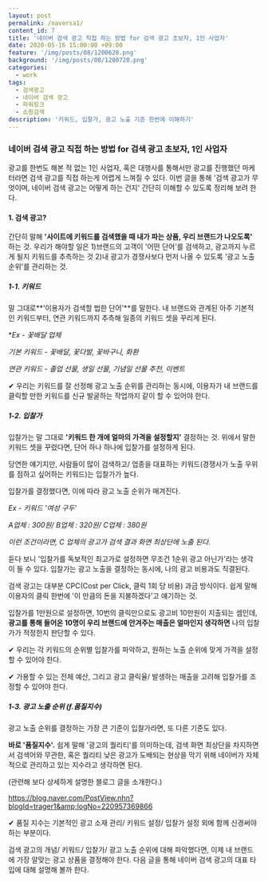 ```yaml
---
layout: post
permalink: /naversa1/
content_id: 7
title: '네이버 검색 광고 직접 하는 방법 for 검색 광고 초보자, 1인 사업자'
date: 2020-05-16 15:00:00 +09:00
feature: '/img/posts/08/1200628.png'
background: '/img/posts/08/1280720.png'
categories:
  - work
tags:
  - 검색광고
  - 네이버 검색 광고
  - 파워링크
  - 쇼핑검색
description: '키워드, 입찰가, 광고 노출 기준 한번에 이해하기'
---
```


### 네이버 검색 광고 직접 하는 방법 for 검색 광고 초보자, 1인 사업자

광고를 한번도 해본 적 없는 1인 사업자, 혹은 대행사를 통해서만 광고를 진행했던 마케터라면 검색 광고를 직접 하는게 어렵게 느껴질 수 있다. 이번 글을 통해 '검색 광고가 무엇이며, 네이버 검색 광고는 어떻게 하는 건지' 간단히 이해할 수 있도록 정리해 보려 한다.

#### 1. 검색 광고?

간단히 말해 **'사이트에 키워드를 검색했을 때 내가 파는 상품, 우리 브랜드가 나오도록'** 하는 것.
우리가 해야할 일은 1)브랜드의 고객이 '어떤 단어'를 검색하고, 광고까지 누르게 될지 키워드를 추측하는 것 2)내 광고가 경쟁사보다 먼저 나올 수 있도록 '광고 노출 순위'를 관리하는 것.

##### 1-1. 키워드

말 그대로**'이용자가 검색할 법한 단어'**를 말한다.
내 브랜드와 관계된 아주 기본적인 키워드부터, 연관 키워드까지 추측해 일종의 키워드 셋을 꾸리게 된다.

**Ex - 꽃배달 업체*

*기본 키워드 - 꽃배달, 꽃다발, 꽃바구니, 화환*

*연관 키워드 - 졸업 선물, 생일 선물, 기념일 선물 추천, 이벤트*

✔ 우리는 키워드를 잘 선정해 광고 노출 순위를 관리하는 동시에, 이용자가 내 브랜드를 클릭할 만한 키워드를 신규 발굴하는 작업까지 같이 할 수 있어야 한다.

##### 1-2. 입찰가

입찰가는 말 그대로 **'키워드 한 개에 얼마의 가격을 설정할지'** 결정하는 것. 위에서 말한 키워드 셋을 꾸렸다면, 단어 하나 하나에 입찰가를 설정하게 된다.

당연한 얘기지만, 사람들이 많이 검색하고/ 업종을 대표하는 키워드(경쟁사가 노출 우위를 점하고 싶어하는 키워드)는 입찰가가 높다.

입찰가를 결정했다면, 이에 따라 광고 노출 순위가 매겨진다.

*Ex - 키워드 '여성 구두'*

*A업체 : 300원/  B업체 : 320원/ C업체 : 380원*

*이런 조건이라면, C 업체의 광고가 검색 결과 화면 최상단에 노출 된다.*

듣다 보니 '입찰가를 독보적인 최고가로 설정하면 무조건 1순위 광고 아닌가'라는 생각이 들 수 있다. 입찰가는 광고 노출을 결정하는 동시에, 나의 광고 비용과도 직결된다.

검색 광고는 대부분 CPC(Cost per Click, 클릭 1회 당 비용) 과금 방식이다. 쉽게 말해 이용자의 클릭 한번에 '이 만큼의 돈을 지불하겠다'고 얘기하는 것.

입찰가를 1만원으로 설정하면, 10번의 클릭만으로도 광고비 10만원이 지출되는 셈인데,
**광고를 통해 들어온 10명이 우리 브랜드에 안겨주는 매출은 얼마인지 생각하면** 나의 입찰가가 적정한지 판단할 수 있다.

✔ 우리는 각 키워드의 순위별 입찰가를 파악하고, 원하는 노출 순위에 맞게 가격을 설정할 수 있어야 한다.

✔ 가용할 수 있는 전체 예산, 그리고 광고 클릭율/ 발생하는 매출을 고려해 입찰가를 조정할 수 있어야 한다.

##### 1-3. 광고 노출 순위 (f.품질지수)

광고 노출 순위를 결정하는 가장 큰 기준이 입찰가라면, 또 다른 기준도 있다.

**바로 '품질지수'.**
쉽게 말해 '광고의 퀄리티'를 의미하는데, 검색 화면 최상단을 차지하면서 검색어와 무관한, 혹은 퀄리티 낮은 광고가 도배되는 현상을 막기 위해 네이버가 자체적으로 관리하고 있는 지수라고 생각하면 된다.

(관련해 보다 상세하게 설명한 블로그 글을 소개한다.)

[https://blog.naver.com/PostView.nhn?blogId=trager1&amp;logNo=220957369866 ]()

✔ 품질 지수는 기본적인 광고 소재 관리/ 키워드 설정/ 입찰가 설정 외에 함께 신경써야 하는 부분이다.

검색 광고의 개념/ 키워드/ 입찰가/ 광고 노출 순위에 대해 파악했다면, 이제 내 브랜드에 가장 알맞는 광고 상품을 결정해야 한다.
다음 글을 통해 네이버 검색 광고의 대표 타입에 대해 설명해 볼까 한다.
